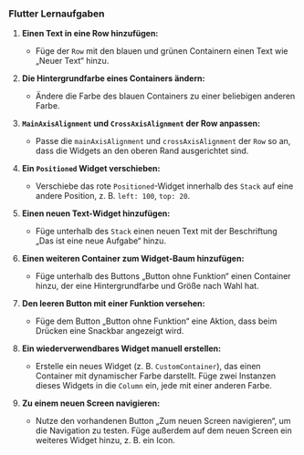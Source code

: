 ### Flutter Lernaufgaben

1. **Einen Text in eine Row hinzufügen:**
   - Füge der `Row` mit den blauen und grünen Containern einen Text wie „Neuer Text“ hinzu.

2. **Die Hintergrundfarbe eines Containers ändern:**
   - Ändere die Farbe des blauen Containers zu einer beliebigen anderen Farbe.

3. **`MainAxisAlignment` und `CrossAxisAlignment` der Row anpassen:**
   - Passe die `mainAxisAlignment` und `crossAxisAlignment` der `Row` so an, dass die Widgets an den oberen Rand ausgerichtet sind.

4. **Ein `Positioned` Widget verschieben:**
   - Verschiebe das rote `Positioned`-Widget innerhalb des `Stack` auf eine andere Position, z. B. `left: 100`, `top: 20`.

5. **Einen neuen Text-Widget hinzufügen:**
   - Füge unterhalb des `Stack` einen neuen Text mit der Beschriftung „Das ist eine neue Aufgabe“ hinzu.

6. **Einen weiteren Container zum Widget-Baum hinzufügen:**
   - Füge unterhalb des Buttons „Button ohne Funktion“ einen Container hinzu, der eine Hintergrundfarbe und Größe nach Wahl hat.

7. **Den leeren Button mit einer Funktion versehen:**
   - Füge dem Button „Button ohne Funktion“ eine Aktion, dass beim Drücken eine Snackbar angezeigt wird.

8. **Ein wiederverwendbares Widget manuell erstellen:**
   - Erstelle ein neues Widget (z. B. `CustomContainer`), das einen Container mit dynamischer Farbe darstellt. Füge zwei Instanzen dieses Widgets in die `Column` ein, jede mit einer anderen Farbe.

9. **Zu einem neuen Screen navigieren:**
    - Nutze den vorhandenen Button „Zum neuen Screen navigieren“, um die Navigation zu testen. Füge außerdem auf dem neuen Screen ein weiteres Widget hinzu, z. B. ein Icon.
